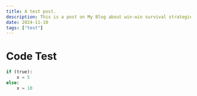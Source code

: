 ```yaml
---
title: A test post.
description: This is a post on My Blog about win-win survival strategies.
date: 2024-11-10
tags: ["test"]
---
```

# Code Test
```python
if (true):
    x = 5
else:
    x = 10
```